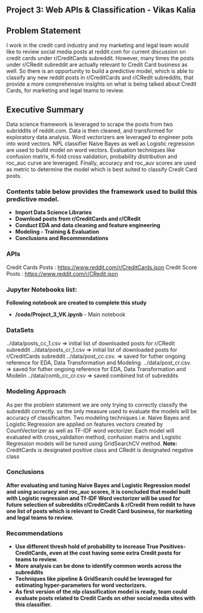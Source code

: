## Project 3: Web APIs & Classification - Vikas Kalia

## Problem Statement
I work in the credit card industry and my marketing and legal team would like to review social media posts at reddit.com for current discussion on credit cards under r/CreditCards subreddit. However, many times the posts under r/CRedit subreddit are actually relevant to Credit Card business as well.  So there is an opportunity to build a predictive model, which is able to classify any new reddit posts in r/CreditCards and r/CRedit subreddits, that provide a more comprehensive insights on what is  being talked about Credit Cards, for marketing and legal teams to review.

## Executive Summary
Data science framework is leveraged to scrape the posts from two subriddits of reddit.com. Data is then cleaned, and transformed for exploratory data analysis. Word vectorizers are leveraged to engineer pots into word vectors. NPL classifier Naive Bayes as well as Logistic regression are used to build model on word vectors. Evaluation techniques like confusion matrix, K-fold cross validation, probability distribution and roc_auc curve are leveraged. Finally, accuracy and roc_auv scores are used as metric to determine the model which is best suited to classify Credit Card posts.


### Contents table below provides the framework used to build this predictive model.
- **Import Data Science Libraries**
- **Download posts from r/CreditCards and r/CRedit**
- **Conduct EDA and data cleaning and feature engineering**
- **Modeling - Training & Evaluation**
- **Conclusions and Recommendations**

### APIs
Credit Cards Posts : https://www.reddit.com/r/CreditCards.json
Credit Score Posts : https://www.reddit.com/r/CRedit.json

### Jupyter Notebooks list:
**Following notebook are created to complete this study**
- **/code/Project_3_VK.ipynb** - Main notebook


### DataSets
../data/posts_cc_1.csv  => initial list of downloaded posts for r/CRedit subreddit
../data/posts_cr_1.csv  => initial list of downloaded posts for r/CreditCards subreddit
../data/post_cc.csv.    => saved for futher ongoing reference for EDA, Data Transformation and Modeling.
../data/post_cr.csv.    => saved for futher ongoing reference for EDA, Data Transformation and Modelin
../data/comb_cc_cr.csv  => saved combined list of subreddits

### Modeling Approach
As per the problem statement we are only trying to correctly classify the subreddit correctly. so the only measure used to evaluate the models will be accuracy of classificaiton. Two modeling techniques i.e. Naive Bayes and Logistic Regression are applied on features vectors created by CountVectorizer as well as TF-IDF word vectorizer.
Each model will evaluated with cross_validation method, confusion matrix and Logistic Regression models will be tuned using GridSearchCV method.
**Note:** CreditCards is designated positive class and CRedit is designated negative class

###  Conclusions

**After evaluating and tuning Naive Bayes and Logistic Regression model and using accuracy and roc_auc scores, it is concluded that model built with Logistic regression and Tf-IDF Word vectorizer will be used for future selection of subreddits r/CreditCards & r/Credit from reddit to have one list of posts which is relevant to Credit Card business, for marketing and legal teams to review.**

### Recommendations
- **Use different thresh hold of probability to increase True Positives-CreditCards, even at the cost having some extra Credit posts for teams to review.**
- **More analysis can be done to identify common words across the subreddits**
- **Techniques like pipeline & GridSearch could be leveraged for estimating hyper-parameters for word vectorizers.**
- **As first version of the nlp classification model is ready, team could evaluate posts related to Credit Cards on other social media sites with this classifier.**
